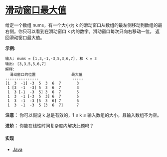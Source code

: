 # [滑动窗口最大值](https://leetcode-cn.com/problems/sliding-window-maximum/description/)

给定一个数组 nums，有一个大小为 k 的滑动窗口从数组的最左侧移动到数组的最右侧。你只可以看到在滑动窗口 k 内的数字。滑动窗口每次只向右移动一位。
返回滑动窗口最大值。

**示例:**
```
输入: nums = [1,3,-1,-3,5,3,6,7], 和 k = 3
输出: [3,3,5,5,6,7] 
解释: 
  滑动窗口的位置                最大值
---------------               -----
[1  3  -1] -3  5  3  6  7       3
 1 [3  -1  -3] 5  3  6  7       3
 1  3 [-1  -3  5] 3  6  7       5
 1  3  -1 [-3  5  3] 6  7       5
 1  3  -1  -3 [5  3  6] 7       6
 1  3  -1  -3  5 [3  6  7]      7
```

**注意：**
你可以假设 k 总是有效的，1 ≤ k ≤ 输入数组的大小，且输入数组不为空。

**进阶：**
你能在线性时间复杂度内解决此题吗？

#### 实现
- [Java](https://github.com/pojozhang/playground/blob/master/solutions/java/src/main/java/playground/algorithm/SlidingWindowMaximum.java)
